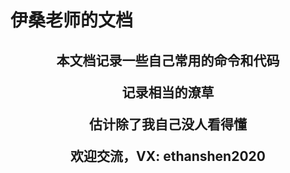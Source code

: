# 伊桑老师的文档

<center>

<H2>

本文档记录一些自己常用的命令和代码

记录相当的潦草

估计除了我自己没人看得懂

欢迎交流，VX: ethanshen2020

</H2>

</center>